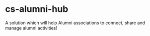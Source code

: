 # cs-alumni-hub
A solution which will help Alumni associations to connect, share and manage alumni activities!
